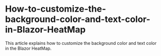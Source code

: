 # How-to-customize-the-background-color-and-text-color-in-Blazor-HeatMap
This article explains how to customize the background color and text color in the Blazor HeatMap.
